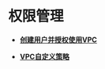 # 权限管理<a name="permission_0001"></a>

-   **[创建用户并授权使用VPC](创建用户并授权使用VPC.md)**  

-   **[VPC自定义策略](VPC自定义策略.md)**  


